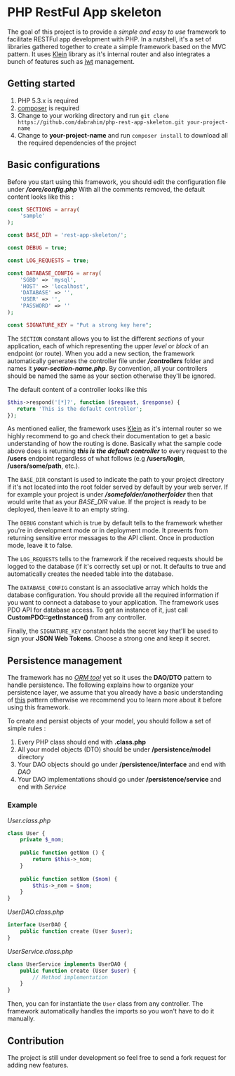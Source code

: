 # PHP RestFul App skeleton

The goal of this project is to provide a _simple and easy to use_ framework to facilitate RESTFul app development with PHP.
In a nutshell, it's a set of libraries gathered together to create a simple framework based on the MVC pattern. It uses [Klein](https://github.com/klein/klein.php) library as it's internal router and also integrates a bunch of features such as [jwt](https://jwt.io/) management.

## Getting started
1. PHP 5.3.x is required
2. [composer](https://getcomposer.org/download/) is required
3. Change to your working directory and run `git clone https://github.com/dabrahim/php-rest-app-skeleton.git your-project-name`
4. Change to __your-project-name__ and run `composer install` to download all the required dependencies of the project


## Basic configurations
Before you start using this framework, you should edit the configuration file under **_/core/config.php_**
With all the comments removed, the default content looks like this : 
```php
const SECTIONS = array(
    'sample'
);

const BASE_DIR = 'rest-app-skeleton/';

const DEBUG = true;

const LOG_REQUESTS = true;

const DATABASE_CONFIG = array(
    'SGBD' => 'mysql',
    'HOST' => 'localhost',
    'DATABASE' => '',
    'USER' => '',
    'PASSWORD' => ''
);

const SIGNATURE_KEY = "Put a strong key here";

```
The `SECTION` constant allows you to list the different _sections_ of your application, each of which representing the upper _level_ or _block_ of an endpoint (or route).
When you add a new section, the framework automatically generates the controller file under **_/controllers_** folder and names it **_your-section-name.php_**. By convention, all your controllers should be named the same as your section otherwise they'll be ignored.

The default content of a controller looks like this
```php
$this->respond('[*]?', function ($request, $response) {
   return 'This is the default controller';
});
```

As mentioned ealier, the framework uses [Klein](https://github.com/klein/klein.php) as it's internal router so we highly recommend to go and check their documentation to get a basic understanding of how the routing is done.
Basically what the sample code above does is returning **_this is the default controller_** to every request to the **/users** endpoint regardless of what follows (e.g **/users/login**, **/users/some/path**, etc.).


The `BASE_DIR` constant is used to indicate the path to your project directory if it's not located into the root folder served by default by your web server. If for example your project is under **_/somefolder/anotherfolder_** then that would write that as your _BASE_DIR_ value.
If the project is ready to be deployed, then leave it to an empty string.


The `DEBUG` constant which is true by default tells to the framework whether you're in development mode or in deployment mode. It prevents from returning sensitive error messages to the API client. Once in production mode, leave it to false.


The `LOG_REQUESTS` tells to the framework if the received requests should be logged to the database (if it's correctly set up) or not. It defaults to true and automatically creates the needed table into the database.


The `DATABASE_CONFIG` constant is an associative array which holds the database configuration. You should provide all the required information if you want to connect a database to your application. 
The framework uses PDO API for database access. To get an instance of it, just call **CustomPDO::getInstance()** from any controller.


Finally, the `SIGNATURE_KEY` constant holds the secret key that'll be used to sign your **JSON Web Tokens**. Choose a strong one and keep it secret.

## Persistence management
The framework has no [_ORM tool_](https://www.tutorialspoint.com/design_pattern/data_access_object_pattern.htm) yet so it uses the **DAO/DTO** pattern to handle persistence. The following explains how to organize your persistence layer, we assume that you already have a basic understanding of [this](https://www.tutorialspoint.com/design_pattern/data_access_object_pattern.htm) pattern otherwise we recommend you to learn more about it before using this framework.

To create and persist objects of your model, you should follow a set of simple rules :

1. Every PHP class should end with **.class.php**
2. All your model objects (DTO) should be under **/persistence/model** directory
3. Your DAO objects should go under **/persistence/interface** and end with _DAO_
4. Your DAO implementations should go under **/persistence/service** and end with _Service_

### Example
_User.class.php_
```php
class User {
    private $_nom;
    
    public function getNom () {
        return $this->_nom;
    }
    
    public function setNom ($nom) {
        $this->_nom = $nom;
    }
}
```

_UserDAO.class.php_
```php
interface UserDAO {
    public function create (User $user);
}
```

_UserService.class.php_
```php
class UserService implements UserDAO {
    public function create (User $user) {
        // Method implementation
    }
}
```

Then, you can for instantiate the `User` class from any controller. The framework automatically handles the imports so you won't have to do it manually.

## Contribution
The project is still under development so feel free to send a fork request for adding new features.

